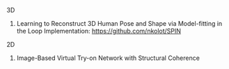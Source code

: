 3D 
1. Learning to Reconstruct 3D Human Pose and Shape via Model-fitting in the Loop
Implementation: https://github.com/nkolot/SPIN

2D
1. Image-Based Virtual Try-on Network with Structural Coherence
